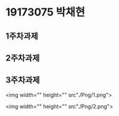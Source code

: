 # 19173075 박채현

## 1주차과제

## 2주차과제

## 3주차과제

<img width="" height="" src"./Png/1.png"></img>

<img width="" height="" src"./Png/2.png"></img>

